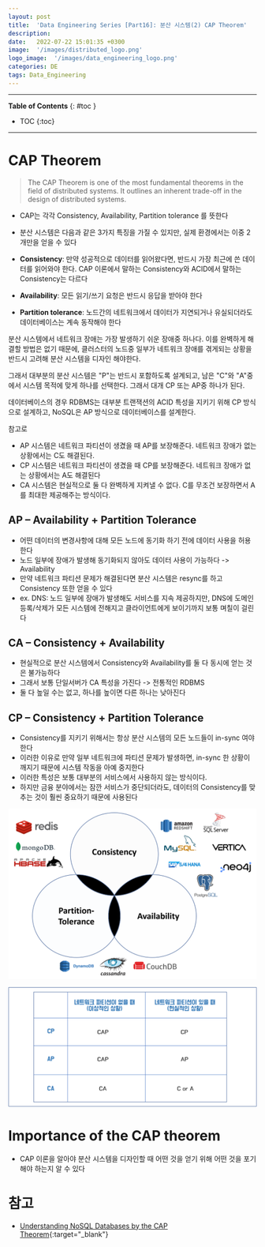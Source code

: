 ```yaml
---
layout: post
title:  'Data Engineering Series [Part16]: 분산 시스템(2) CAP Theorem'
description: 
date:   2022-07-22 15:01:35 +0300
image:  '/images/distributed_logo.png'
logo_image:  '/images/data_engineering_logo.png'
categories: DE
tags: Data_Engineering
---
```

---

**Table of Contents**
{: #toc }
*  TOC
{:toc}

---

# CAP Theorem

> The CAP Theorem is one of the most fundamental theorems in the field of distributed systems. It outlines an inherent trade-off in the design of distributed systems.  

- CAP는 각각 Consistency, Availability, Partition tolerance 를 뜻한다
- 분산 시스템은 다음과 같은 3가지 특징을 가질 수 있지만, 실제 환경에서는 이중 2개만을 얻을 수 있다

- **Consistency**: 만약 성공적으로 데이터를 읽어왔다면, 반드시 가장 최근에 쓴 데이터를 읽어와야 한다. CAP 이론에서 말하는 Consistency와 ACID에서 말하는 Consistency는 다르다
- **Availability**: 모든 읽기/쓰기 요청은 반드시 응답을 받아야 한다
- **Partition tolerance**: 노드간의 네트워크에서 데이터가 지연되거나 유실되더라도 데이터베이스는 계속 동작해야 한다

분산 시스템에서 네트워크 장애는 가장 발생하기 쉬운 장애중 하나다. 이를 완벽하게 해결할 방법은 없기 때문에, 클러스터의 노드중 일부가 네트워크 장애를 겪게되는 상황을 반드시 고려해 분산 시스템을 디자인 해야한다.  

그래서 대부분의 분산 시스템은 "P"는 반드시 포함하도록 설계되고, 남은 "C"와 "A"중에서 시스템 목적에 맞게 하나를 선택한다. 그래서 대개 CP 또는 AP중 하나가 된다.  

데이터베이스의 경우 RDBMS는 대부분 트랜잭션의 ACID 특성을 지키기 위해 CP 방식으로 설계하고, NoSQL은 AP 방식으로 데이터베이스를 설계한다.  

참고로 

- AP 시스템은 네트워크 파티션이 생겼을 때 AP를 보장해준다. 네트워크 장애가 없는 상황에서는 C도 해결된다.  
- CP 시스템은 네트워크 파티션이 생겼을 때 CP를 보장해준다. 네트워크 장애가 없는 상황에서는 A도 해결된다
- CA 시스템은 현실적으로 둘 다 완벽하게 지켜낼 수 없다. C를 무조건 보장하면서 A를 최대한 제공해주는 방식이다. 

## AP – Availability + Partition Tolerance

- 어떤 데이터의 변경사항에 대해 모든 노드에 동기화 하기 전에 데이터 사용을 허용한다
- 노드 일부에 장애가 발생해 동기화되지 않아도 데이터 사용이 가능하다 -> Availability
- 만약 네트워크 파티션 문제가 해결된다면 분산 시스템은 resync를 하고 Consistency 또한 얻을 수 있다
- ex. DNS: 노드 일부에 장애가 발생해도 서비스를 지속 제공하지만, DNS에 도메인 등록/삭제가 모든 시스템에 전해지고 클라이언트에게 보이기까지 보통 며칠이 걸린다

## CA – Consistency + Availability

- 현실적으로 분산 시스템에서 Consistency와 Availability를 둘 다 동시에 얻는 것은 불가능하다
- 그래서 보통 단일서버가 CA 특성을 가진다 -> 전통적인 RDBMS
- 둘 다 높일 수는 없고, 하나를 높이면 다른 하나는 낮아진다

## CP – Consistency + Partition Tolerance

- Consistency를 지키기 위해서는 항상 분산 시스템의 모든 노드들이 in-sync 여야 한다
- 이러한 이유로 만약 일부 네트워크에 파티션 문제가 발생하면, in-sync 한 상황이 깨지기 때문에 시스템 작동을 아예 중지한다
- 이러한 특성은 보통 대부분의 서비스에서 사용하지 않는 방식이다.
- 하지만 금융 분야에서는 잠깐 서비스가 중단되더라도, 데이터의 Consistency를 맞추는 것이 훨씬 중요하기 때문에 사용된다

![](/images/cap.png)

![](/images/dis_sys_6.png)

# Importance of the CAP theorem

- CAP 이론을 알아야 분산 시스템을 디자인할 때 어떤 것을 얻기 위해 어떤 것을 포기해야 하는지 알 수 있다


# 참고

- [Understanding NoSQL Databases by the CAP Theorem](https://data-science-blog.com/blog/2021/10/14/cap-theorem/){:target="_blank"}